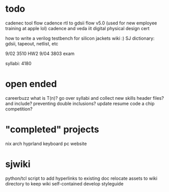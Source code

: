 # todo


cadenec tool flow cadence rtl to gdsii flow v5.0 (used for new employee training at apple lol)
cadence and veda iit digital physical design cert

how to write a verilog testbench for silicon jackets wiki :)
SJ dictionary: gdsii, tapeout, netlist, etc






9/02    3510 HW2
9/04    3803 exam


syllabi:
4180



# open ended
careerbuzz
what is T(n)?
go over syllabi and collect new skills
header files? and include? preventing double inclusions?
update resume
code a chip competition?



# "completed" projects
nix
arch
hyprland
keyboard
pc
website




# sjwiki
python/tcl script to add hyperlinks to existing doc
relocate assets to wiki directory to keep wiki self-contained
develop styleguide